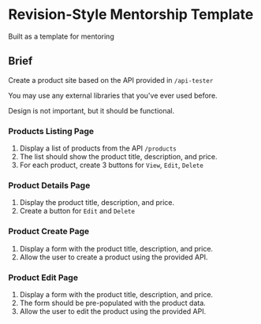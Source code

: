 # Revision-Style Mentorship Template

Built as a template for mentoring

## Brief

Create a product site based on the API provided in `/api-tester`

You may use any external libraries that you've ever used before.

Design is not important, but it should be functional.

### Products Listing Page

1. Display a list of products from the API `/products`
2. The list should show the product title, description, and price.
3. For each product, create 3 buttons for `View`, `Edit`, `Delete`

### Product Details Page

1. Display the product title, description, and price.
2. Create a button for `Edit` and `Delete`

### Product Create Page

1. Display a form with the product title, description, and price.
2. Allow the user to create a product using the provided API.

### Product Edit Page

1. Display a form with the product title, description, and price.
2. The form should be pre-populated with the product data.
3. Allow the user to edit the product using the provided API.
